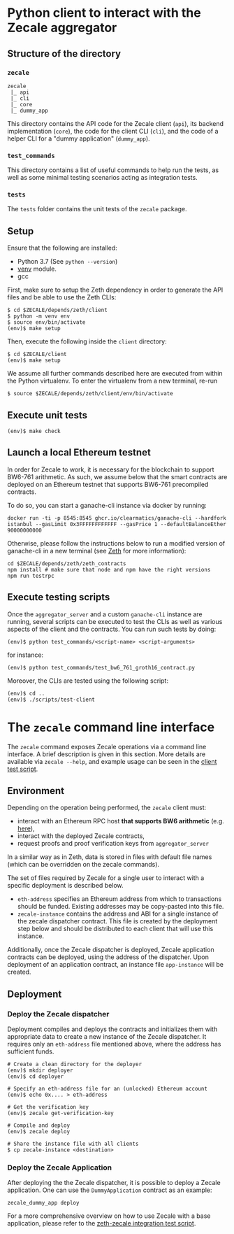 # Python client to interact with the Zecale aggregator

## Structure of the directory

### `zecale`

```
zecale
 |_ api
 |_ cli
 |_ core
 |_ dummy_app
```

This directory contains the API code for the Zecale client (`api`), its backend implementation (`core`), the code for the client CLI (`cli`), and the code of a helper CLI for a "dummy application" (`dummy_app`).

### `test_commands`

This directory contains a list of useful commands to help run the tests, as well as some minimal testing scenarios acting as integration tests.

### `tests`

The `tests` folder contains the unit tests of the `zecale` package.

## Setup

Ensure that the following are installed:

- Python 3.7 (See `python --version`)
- [venv](https://docs.python.org/3/library/venv.html#module-venv) module.
- gcc

First, make sure to setup the Zeth dependency in order to generate the
API files and be able to use the Zeth CLIs:
```console
$ cd $ZECALE/depends/zeth/client
$ python -m venv env
$ source env/bin/activate
(env)$ make setup
```

Then, execute the following inside the `client` directory:
```console
$ cd $ZECALE/client
(env)$ make setup
```

We assume all further commands described here are executed from within the
Python virtualenv. To enter the virtualenv from a new terminal, re-run
```console
$ source $ZECALE/depends/zeth/client/env/bin/activate
```

## Execute unit tests

```console
(env)$ make check
```

## Launch a local Ethereum testnet

In order for Zecale to work, it is necessary for the blockchain to support
BW6-761 arithmetic. As such, we assume below that the smart contracts are
deployed on an Ethereum testnet that supports BW6-761 precompiled contracts.

To do so, you can start a ganache-cli instance via docker by running:
```console
docker run -ti -p 8545:8545 ghcr.io/clearmatics/ganache-cli --hardfork istanbul --gasLimit 0x3FFFFFFFFFFFF --gasPrice 1 --defaultBalanceEther 90000000000
```

Otherwise, please follow the instructions below to run a modified version
of ganache-cli in a new terminal (see [Zeth](https://github.com/clearmatics/zeth/) for more information):
```console
cd $ZECALE/depends/zeth/zeth_contracts
npm install # make sure that node and npm have the right versions
npm run testrpc
```

## Execute testing scripts

Once the `aggregator_server` and a custom `ganache-cli` instance are
running, several scripts can be executed to test the CLIs as well as
various aspects of the client and the contracts. You can run such tests
by doing:

```console
(env)$ python test_commands/<script-name> <script-arguments>
```

for instance:
```console
(env)$ python test_commands/test_bw6_761_groth16_contract.py
```

Moreover, the CLIs are tested using the following script:

```console
(env)$ cd ..
(env)$ ./scripts/test-client
```

# The `zecale` command line interface

The `zecale` command exposes Zecale operations via a command line interface. A
brief description is given in this section. More details are available via
`zecale --help`, and example usage can be seen in the [client test
script](../scripts/test-client).

## Environment

Depending on the operation being performed, the `zecale` client must:
- interact with an Ethereum RPC host **that supports BW6 arithmetic** (e.g. [here](https://github.com/clearmatics/ganache-cli/tree/v6.10.1-clearmatics)),
- interact with the deployed Zecale contracts,
- request proofs and proof verification keys from `aggregator_server`

In a similar way as in Zeth, data is stored in files with
default file names (which can be overridden on the zecale commands).

The set of files required by Zecale for a single user to interact with a specific
deployment is described below.

- `eth-address` specifies an Ethereum address from which to transactions should
  be funded. Existing addresses may be copy-pasted into this file.
- `zecale-instance` contains the address and ABI for a single instance of the
  zecale dispatcher contract. This file is created by the deployment step below
  and should be distributed to each client that will use this instance.

Additionally, once the Zecale dispatcher is deployed, Zecale application
contracts can be deployed, using the address of the dispatcher. Upon
deployment of an application contract, an instance file `app-instance` will
be created.

## Deployment

### Deploy the Zecale dispatcher

Deployment compiles and deploys the contracts and initializes them with
appropriate data to create a new instance of the Zecale dispatcher. It requires
only an `eth-address` file mentioned above, where the address has sufficient
funds.

```console
# Create a clean directory for the deployer
(env)$ mkdir deployer
(env)$ cd deployer

# Specify an eth-address file for an (unlocked) Ethereum account
(env)$ echo 0x.... > eth-address

# Get the verification key
(env)$ zecale get-verification-key

# Compile and deploy
(env)$ zecale deploy

# Share the instance file with all clients
$ cp zecale-instance <destination>
```

### Deploy the Zecale Application

After deploying the the Zecale dispatcher, it is possible to deploy a Zecale
application. One can use the `DummyApplication` contract as an example:

```console
zecale_dummy_app deploy
```

For a more comprehensive overview on how to use Zecale with a base
application, please refer to the [zeth-zecale integration test script](../scripts/test-zeth-zecale).

